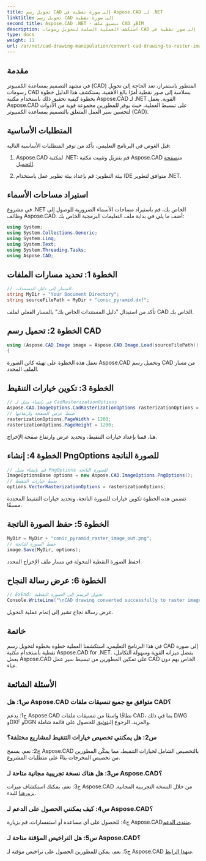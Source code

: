 ```yaml
---
title: تحويل رسم CAD إلى صورة نقطية في Aspose.CAD لـ .NET
linktitle: تحويل رسم CAD إلى صورة نقطية
second_title: Aspose.CAD .NET - تنسيق ملف CAD وBIM
description: استكشف العملية السلسة لتحويل رسومات CAD إلى صور نقطية في .NET باستخدام Aspose.CAD. أطلق العنان لسير العمل الفعال وحسّن مشاريع التصميم بمساعدة الكمبيوتر الخاصة بك دون عناء.
type: docs
weight: 11
url: /ar/net/cad-drawing-manipulation/convert-cad-drawing-to-raster-image/
---
```

## مقدمة

في مشهد التصميم بمساعدة الكمبيوتر (CAD) المتطور باستمرار، تعد الحاجة إلى تحويل رسومات CAD بسلاسة إلى صور نقطية أمرًا بالغ الأهمية. يستكشف هذا الدليل خطوة بخطوة كيفية تحقيق ذلك باستخدام مكتبة Aspose.CAD لـ .NET القوية. يعمل Aspose.CAD على تبسيط العملية، حيث يوفر للمطورين مجموعة قوية من الأدوات لتحسين سير العمل المتعلق بالتصميم بمساعدة الكمبيوتر (CAD).

## المتطلبات الأساسية

قبل الغوص في البرنامج التعليمي، تأكد من توفر المتطلبات الأساسية التالية:

1.  Aspose.CAD لمكتبة .NET: قم بتنزيل وتثبيت مكتبة Aspose.CAD من[صفحة التحميل](https://releases.aspose.com/cad/net/).

2. بيئة التطوير: قم بإعداد بيئة تطوير عمل باستخدام IDE متوافق لتطوير .NET.

## استيراد مساحات الأسماء

في مشروع .NET الخاص بك، قم باستيراد مساحات الأسماء الضرورية للوصول إلى وظائف Aspose.CAD. أضف ما يلي في بداية ملف التعليمات البرمجية الخاص بك:

```csharp
using System;
using System.Collections.Generic;
using System.Linq;
using System.Text;
using System.Threading.Tasks;
using Aspose.CAD;
```

## الخطوة 1: تحديد مسارات الملفات

```csharp
// المسار إلى دليل المستندات.
string MyDir = "Your Document Directory";
string sourceFilePath = MyDir + "conic_pyramid.dxf";
```

تأكد من استبدال "دليل المستندات الخاص بك" بالمسار الفعلي لملف CAD الخاص بك.

## الخطوة 2: تحميل رسم CAD

```csharp
using (Aspose.CAD.Image image = Aspose.CAD.Image.Load(sourceFilePath))
{
```

تعمل هذه الخطوة على تهيئة كائن الصورة Aspose.CAD وتحميل رسم CAD من مسار الملف المحدد.

## الخطوة 3: تكوين خيارات التنقيط

```csharp
// قم بإنشاء مثيل لـ CadRasterizationOptions
Aspose.CAD.ImageOptions.CadRasterizationOptions rasterizationOptions = new Aspose.CAD.ImageOptions.CadRasterizationOptions();
// ضبط عرض الصفحة وارتفاعها
rasterizationOptions.PageWidth = 1200;
rasterizationOptions.PageHeight = 1200;
```

هنا، قمنا بإعداد خيارات التنقيط، وتحديد عرض وارتفاع صفحة الإخراج.

## الخطوة 4: إنشاء PngOptions للصورة الناتجة

```csharp
// قم بإنشاء مثيل PngOptions للصورة الناتجة
ImageOptionsBase options = new Aspose.CAD.ImageOptions.PngOptions();
// ضبط خيارات التنقيط
options.VectorRasterizationOptions = rasterizationOptions;
```

تتضمن هذه الخطوة تكوين خيارات للصورة الناتجة، وتحديد خيارات التنقيط المحددة مسبقًا.

## الخطوة 5: حفظ الصورة الناتجة

```csharp
MyDir = MyDir + "conic_pyramid_raster_image_out.png";
// حفظ الصورة الناتجة
image.Save(MyDir, options);
```

احفظ الصورة النقطية المحولة في مسار ملف الإخراج المحدد.

## الخطوة 6: عرض رسالة النجاح

```csharp
// ExEnd: تحويل الرسم إلى الصورة النقطية
Console.WriteLine("\nCAD drawing converted successfully to raster image format.\nFile saved at " + MyDir);
```

عرض رسالة نجاح تشير إلى إتمام عملية التحويل.

## خاتمة

في هذا البرنامج التعليمي، استكشفنا العملية خطوة بخطوة لتحويل رسم CAD إلى صورة نقطية باستخدام مكتبة Aspose.CAD for .NET. بفضل ميزاته القوية وسهولة التكامل، يعمل Aspose.CAD على تمكين المطورين من تبسيط سير عمل CAD الخاص بهم دون عناء.

## الأسئلة الشائعة

### س1: هل Aspose.CAD متوافق مع جميع تنسيقات ملفات CAD؟

 ج1: يدعم Aspose.CAD نطاقًا واسعًا من تنسيقات ملفات CAD، بما في ذلك DWG وDXF وDGN والمزيد. الرجوع إلى[توثيق](https://reference.aspose.com/cad/net/) للحصول على قائمة شاملة.

### س2: هل يمكنني تخصيص خيارات التنقيط لمشاريع مختلفة؟

ج2: نعم، يسمح Aspose.CAD بالتخصيص الشامل لخيارات التنقيط، مما يمكّن المطورين من تخصيص المخرجات بناءً على متطلبات المشروع.

### س3: هل هناك نسخة تجريبية مجانية متاحة لـ Aspose.CAD؟

 ج3: نعم، يمكنك استكشاف ميزات Aspose.CAD من خلال النسخة التجريبية المجانية. يزور[هنا](https://releases.aspose.com/) للبدء.

### س4: كيف يمكنني الحصول على الدعم لـ Aspose.CAD؟

 ج4: للحصول على أي مساعدة أو استفسارات، قم بزيارة Aspose.CAD[منتدى الدعم](https://forum.aspose.com/c/cad/19).

### س5: هل التراخيص المؤقتة متاحة لـ Aspose.CAD؟
 
ج5: نعم، يمكن للمطورين الحصول على تراخيص مؤقتة لـ Aspose.CAD من[هذا الرابط](https://purchase.aspose.com/temporary-license/).